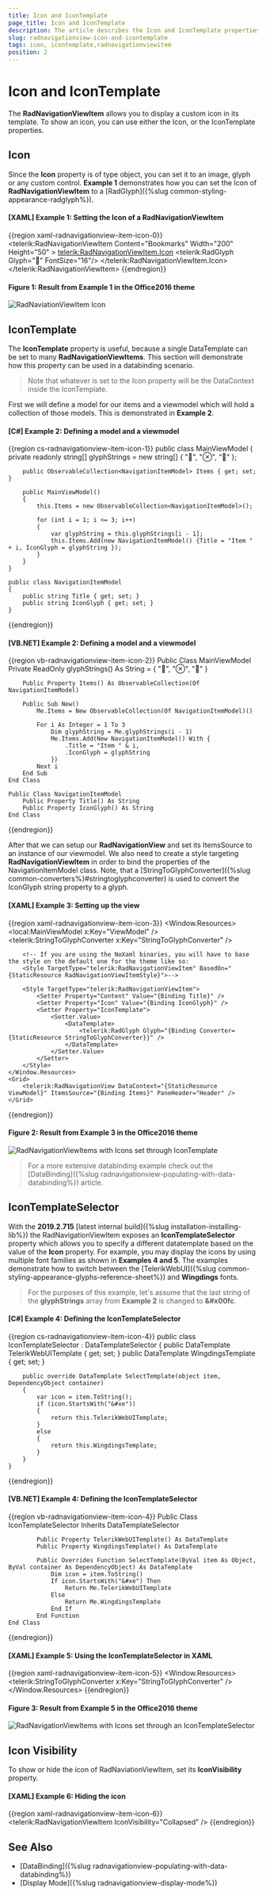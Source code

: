 ```yaml
---
title: Icon and IconTemplate
page_title: Icon and IconTemplate
description: The article describes the Icon and IconTemplate properties of the RadNavigationViewItem.
slug: radnavigationview-icon-and-icontemplate
tags: icon, icontemplate,radnavigationviewitem
position: 2
---
```


# Icon and IconTemplate

The __RadNavigationViewItem__ allows you to display a custom icon in its template. To show an icon, you can use either the Icon, or the IconTemplate properties.

## Icon

Since the __Icon__ property is of type object, you can set it to an image, glyph or any custom control. __Example 1__ demonstrates how you can set the Icon of __RadNavigationViewItem__ to a [RadGlyph]({%slug common-styling-appearance-radglyph%}).

#### __[XAML] Example 1: Setting the Icon of a RadNavigationViewItem__
{{region xaml-radnavigationview-item-icon-0}}
    <telerik:RadNavigationViewItem Content="Bookmarks" Width="200" Height="50" >
        <telerik:RadNavigationViewItem.Icon>
            <telerik:RadGlyph Glyph="&#xe303;" FontSize="16"/>
        </telerik:RadNavigationViewItem.Icon>
    </telerik:RadNavigationViewItem>
{{endregion}}

#### __Figure 1: Result from Example 1 in the Office2016 theme__
![RadNaviationViewItem Icon](images/NavigationViewItem_Icon.png)

## IconTemplate

The __IconTemplate__ property is useful, because a single DataTemplate can be set to many __RadNavigationViewItems__. 
This section will demonstrate how this property can be used in a databinding scenario.

> Note that whatever is set to the Icon property will be the DataContext inside the IconTemplate.

First we will define a model for our items and a viewmodel which will hold a collection of those models. This is demonstrated in __Example 2__.

#### __[C#] Example 2: Defining a model and a viewmodel__
{{region cs-radnavigationview-item-icon-1}}
    public class MainViewModel
    {
        private readonly string[] glyphStrings = new string[] { "&#xe501;", "&#xe13d;", "&#xe500;" };

        public ObservableCollection<NavigationItemModel> Items { get; set; }

        public MainViewModel()
        {
            this.Items = new ObservableCollection<NavigationItemModel>();

            for (int i = 1; i <= 3; i++)
            {
                var glyphString = this.glyphStrings[i - 1];
                this.Items.Add(new NavigationItemModel() {Title = "Item " + i, IconGlyph = glyphString });
            }
        }
    }

    public class NavigationItemModel
    {
        public string Title { get; set; }
        public string IconGlyph { get; set; }
    }
{{endregion}}

#### __[VB.NET] Example 2: Defining a model and a viewmodel__
{{region vb-radnavigationview-item-icon-2}}
    Public Class MainViewModel
		Private ReadOnly glyphStrings() As String = { "&#xe501;", "&#xe13d;", "&#xe500;" }

		Public Property Items() As ObservableCollection(Of NavigationItemModel)

		Public Sub New()
			Me.Items = New ObservableCollection(Of NavigationItemModel)()

			For i As Integer = 1 To 3
				Dim glyphString = Me.glyphStrings(i - 1)
				Me.Items.Add(New NavigationItemModel() With {
					.Title = "Item " & i,
					.IconGlyph = glyphString
				})
			Next i
		End Sub
    End Class

	Public Class NavigationItemModel
		Public Property Title() As String
		Public Property IconGlyph() As String
	End Class
{{endregion}}

After that we can setup our __RadNavigationView__ and set its ItemsSource to an instance of our viewmodel. We also need to create a style targeting __RadNavigationViewItem__ in order to bind the properties of the NavigationItemModel class. Note, that a [StringToGlyphConverter]({%slug common-converters%}#stringtoglyphconverter) is used to convert the IconGlyph string property to a glyph. 

#### __[XAML] Example 3: Setting up the view__
{{region xaml-radnavigationview-item-icon-3}}
    <Window.Resources>
        <local:MainViewModel x:Key="ViewModel" />
        <telerik:StringToGlyphConverter x:Key="StringToGlyphConverter" />

        <!-- If you are using the NoXaml binaries, you will have to base the style on the default one for the theme like so:
        <Style TargetType="telerik:RadNavigationViewItem" BasedOn="{StaticResource RadNavigationViewItemStyle}">-->

        <Style TargetType="telerik:RadNavigationViewItem">
            <Setter Property="Content" Value="{Binding Title}" />
            <Setter Property="Icon" Value="{Binding IconGlyph}" />
            <Setter Property="IconTemplate">
                <Setter.Value>
                    <DataTemplate>
                        <telerik:RadGlyph Glyph="{Binding Converter={StaticResource StringToGlyphConverter}}" />
                    </DataTemplate>
                </Setter.Value>
            </Setter>
        </Style>
    </Window.Resources>
    <Grid>
        <telerik:RadNavigationView DataContext="{StaticResource ViewModel}" ItemsSource="{Binding Items}" PaneHeader="Header" />
    </Grid>
{{endregion}}

#### __Figure 2: Result from Example 3 in the Office2016 theme__
![RadNavigationViewItems with Icons set through IconTemplate](images/NavigationViewItem_IconTemplate.png)

>For a more extensive databinding example check out the [DataBinding]({%slug radnavigationview-populating-with-data-databinding%}) article.

## IconTemplateSelector

With the **2019.2.715** [latest internal build]({%slug installation-installing-lib%}) the RadNavigationViewItem exposes an **IconTemplateSelector** property which allows you to specify a different datatemplate based on the value of the **Icon** property. For example, you may display the icons by using multiple font families as shown in **Examples 4 and 5**. The examples demonstrate how to switch between the [TelerikWebUI]({%slug common-styling-appearance-glyphs-reference-sheet%}) and **Wingdings** fonts.

>For the purposes of this example, let's assume that the last string of the **glyphStrings** array from **Example 2** is changed to **&#x00fc**.

#### __[C#] Example 4: Defining the IconTemplateSelector__
{{region cs-radnavigationview-item-icon-4}}
    public class IconTemplateSelector : DataTemplateSelector
    {
        public DataTemplate TelerikWebUITemplate { get; set; }
        public DataTemplate WingdingsTemplate { get; set; }

        public override DataTemplate SelectTemplate(object item, DependencyObject container)
        {
            var icon = item.ToString();
            if (icon.StartsWith("&#xe"))
            {
                return this.TelerikWebUITemplate;
            }
            else
            {
                return this.WingdingsTemplate;
            }
        }
    }
{{endregion}}

#### __[VB.NET] Example 4: Defining the IconTemplateSelector__
{{region vb-radnavigationview-item-icon-4}}
    Public Class IconTemplateSelector
        Inherits DataTemplateSelector

            Public Property TelerikWebUITemplate() As DataTemplate
            Public Property WingdingsTemplate() As DataTemplate

            Public Overrides Function SelectTemplate(ByVal item As Object, ByVal container As DependencyObject) As DataTemplate
                Dim icon = item.ToString()
                If icon.StartsWith("&#xe") Then
                    Return Me.TelerikWebUITemplate
                Else
                    Return Me.WingdingsTemplate
                End If
            End Function
    End Class
{{endregion}}

#### __[XAML] Example 5: Using the IconTemplateSelector in XAML__
{{region xaml-radnavigationview-item-icon-5}}
    <Window.Resources>
        <telerik:StringToGlyphConverter x:Key="StringToGlyphConverter" />
        <Style TargetType="telerik:RadNavigationViewItem" BasedOn="{StaticResource RadNavigationViewItemStyle}">
            <Setter Property="Content" Value="{Binding Title}" />
            <Setter Property="Icon" Value="{Binding IconGlyph}" />
            <Setter Property="IconTemplateSelector">
                <Setter.Value>
                    <local:IconTemplateSelector>
                        <local:IconTemplateSelector.TelerikWebUITemplate>
                            <DataTemplate>
                                <telerik:RadGlyph Glyph="{Binding Converter={StaticResource StringToGlyphConverter}}" />
                            </DataTemplate>
                        </local:IconTemplateSelector.TelerikWebUITemplate>
                        <local:IconTemplateSelector.WingdingsTemplate>
                            <DataTemplate>
                                <telerik:RadGlyph Font="Wingdings" Width="16" Height="16" Glyph="{Binding}" />
                            </DataTemplate>
                        </local:IconTemplateSelector.WingdingsTemplate>
                    </local:IconTemplateSelector>
                </Setter.Value>
            </Setter>
        </Style>
    </Window.Resources>
{{endregion}}

#### __Figure 3: Result from Example 5 in the Office2016 theme__
![RadNavigationViewItems with Icons set through an IconTemplateSelector](images/NavigationViewItem_IconTemplateSelector.png)

## Icon Visibility

To show or hide the icon of RadNaviationViewItem, set its __IconVisibility__ property.

#### __[XAML] Example 6: Hiding the icon__
{{region xaml-radnavigationview-item-icon-6}}
    <telerik:RadNavigationViewItem IconVisibility="Collapsed" />
{{endregion}}

## See Also

* [DataBinding]({%slug radnavigationview-populating-with-data-databinding%})
* [Display Mode]({%slug radnavigationview-display-mode%})
